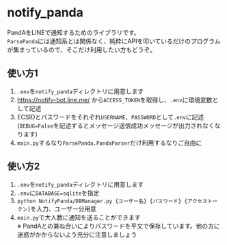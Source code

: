 # notify_panda

PandAをLINEで通知するためのライブラリです。<br>
`ParsePanda`には通知系とは関係なく、純粋にAPIを叩いているだけのプログラムが集まっているので、そこだけ利用したい方もどうぞ。

## 使い方1

1. `.env`を`notify_panda`ディレクトリに用意します
2. https://notify-bot.line.me/ から`ACCESS_TOKEN`を取得し、`.env`に環境変数として記述
3. ECSIDとパスワードをそれぞれ`USERNAME`、`PASSWORD`として`.env`に記述(`DEBUG=False`を記述するとメッセージ送信成功メッセージが出力されなくなります)
4. `main.py`するなり`ParsePanda.PandaParser`だけ利用するなりご自由に


## 使い方2

1. `.env`を`notify_panda`ディレクトリに用意します
2. `.env`に`DATABASE=sqlite`を指定
3. `python NotifyPanda/DBManager.py {ユーザー名} {パスワード} {アクセストークン}`を入力、ユーザー分用意
4. `main.py`で大人数に通知を送ることができます <br>
※ PandAとの兼ね合いによりパスワードを平文で保存しています。他の方に迷惑がかからないよう充分に注意しましょう
